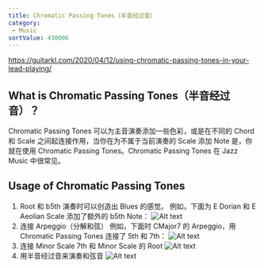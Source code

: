 ```yaml
---
title: Chromatic Passing Tones（半音经过音）
category:
 - Music
sortValue: 430006
---
```


https://guitarkl.com/2020/04/12/using-chromatic-passing-tones-in-your-lead-playing/

## What is Chromatic Passing Tones（半音经过音）？

Chromatic Passing Tones 可以为主音演奏添加一些色彩，或是在不同的 Chord 和 Scale 之间起连接作用，当你在为不属于当前演奏的 Scale 添加 Note 是，你就在使用 Chromatic Passing Tones。Chromatic Passing Tones 在 Jazz Music 中很常见。

## Usage of Chromatic Passing Tones

1. Root 和 b5th 演奏时可以创造出 Blues 的感觉。
   例如，下面为 E Dorian 和 E Aeolian Scale 添加了额外的 b5th Note：
   ![Alt text](image.png)
2. 连接 Arpeggio（分解和弦）
   例如，下面时 CMajor7 的 Arpeggio，用 Chromatic Passing Tones 连接了 5th 和 7th：
   ![Alt text](image-1.png)
3. 连接 Minor Scale 7th 和 Minor Scale 的 Root
   ![Alt text](image-2.png)
4. 用半音经过音来演奏和弦音
   ![Alt text](image-3.png)
